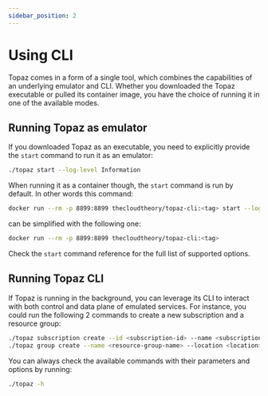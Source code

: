 ```yaml
---
sidebar_position: 2
---
```


# Using CLI

Topaz comes in a form of a single tool, which combines the capabilities of an underlying emulator and CLI. Whether you downloaded the Topaz executable or pulled its container image, you have the choice of running it in one of the available modes.

## Running Topaz as emulator
If you downloaded Topaz as an executable, you need to explicitly provide the `start` command to run it as an emulator:
```bash
./topaz start --log-level Information
```

When running it as a container though, the `start` command is run by default. In other words this command:
```bash
docker run --rm -p 8899:8899 thecloudtheory/topaz-cli:<tag> start --log-level Information
```

can be simplified with the following one:
```bash
docker run --rm -p 8899:8899 thecloudtheory/topaz-cli:<tag>
```

Check the `start` command reference for the full list of supported options.

## Running Topaz CLI 
If Topaz is running in the background, you can leverage its CLI to interact with both control and data plane of emulated services. For instance, you could run the following 2 commands to create a new subscription and a resource group:
```bash
./topaz subscription create --id <subscription-id> --name <subscription-name>
./topaz group create --name <resource-group-name> --location <location> --subscription-id <subscription-id>
```

You can always check the available commands with their parameters and options by running:
```bash
./topaz -h
```